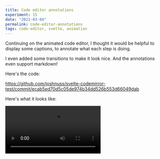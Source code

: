 ```yaml
---
title: Code editor annotations
experiment: 15
date: "2021-03-04"
permalink: code-editor-annotations
tags: code-editor, svelte, animation
---
```


Continuing on the animated code editor, I thought it would be helpful to display some captions, to annotate what each step is doing.

I even added some transitions to make it look nice. And the annotations even support markdown!

Here's the code:

https://github.com/joshnuss/svelte-codemirror-test/commit/ecab5ed70d5c05de974b34dd526b553d66049dab

Here's what it looks like:

<video controls src="https://res.cloudinary.com/dzwnkx0mk/video/upload/v1614834065/1000experiments.dev/code-editor-annotations_hbhtzq.mp4"/>
